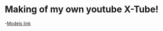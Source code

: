 # Making of my own youtube X-Tube!

-[Models link](https://app.eraser.io/workspace/YtPqZ1VogxGy1jzIDkzj)
